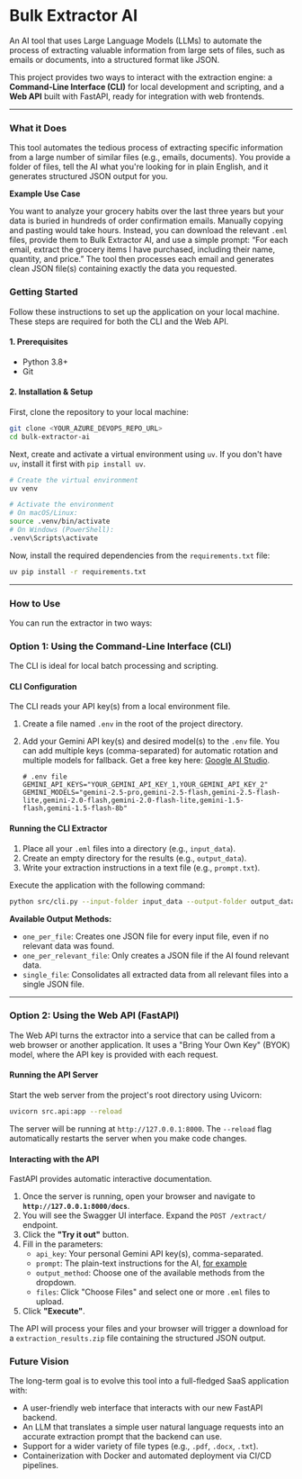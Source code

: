 # Bulk Extractor AI

An AI tool that uses Large Language Models (LLMs) to automate the process of extracting valuable information from large sets of files, such as emails or documents, into a structured format like JSON.

This project provides two ways to interact with the extraction engine: a **Command-Line Interface (CLI)** for local development and scripting, and a **Web API** built with FastAPI, ready for integration with web frontends.

---

### What it Does

This tool automates the tedious process of extracting specific information from a large number of similar files (e.g., emails, documents). You provide a folder of files, tell the AI what you're looking for in plain English, and it generates structured JSON output for you.

**Example Use Case**

You want to analyze your grocery habits over the last three years but your data is buried in hundreds of order confirmation emails. Manually copying and pasting would take hours. Instead, you can download the relevant `.eml` files, provide them to Bulk Extractor AI, and use a simple prompt: “For each email, extract the grocery items I have purchased, including their name, quantity, and price.” The tool then processes each email and generates clean JSON file(s) containing exactly the data you requested.

### Getting Started

Follow these instructions to set up the application on your local machine. These steps are required for both the CLI and the Web API.

#### 1. Prerequisites

*   Python 3.8+
*   Git

#### 2. Installation & Setup

First, clone the repository to your local machine:
```bash
git clone <YOUR_AZURE_DEVOPS_REPO_URL>
cd bulk-extractor-ai
```

Next, create and activate a virtual environment using `uv`. If you don't have `uv`, install it first with `pip install uv`.
```bash
# Create the virtual environment
uv venv

# Activate the environment
# On macOS/Linux:
source .venv/bin/activate
# On Windows (PowerShell):
.venv\Scripts\activate
```

Now, install the required dependencies from the `requirements.txt` file:
```bash
uv pip install -r requirements.txt
```

---

### How to Use

You can run the extractor in two ways:

### Option 1: Using the Command-Line Interface (CLI)

The CLI is ideal for local batch processing and scripting.

#### CLI Configuration

The CLI reads your API key(s) from a local environment file.

1.  Create a file named `.env` in the root of the project directory.
2.  Add your Gemini API key(s) and desired model(s) to the `.env` file. You can add multiple keys (comma-separated) for automatic rotation and multiple models for fallback. Get a free key here: [Google AI Studio](https://aistudio.google.com/apikey).

    ```env
    # .env file
    GEMINI_API_KEYS="YOUR_GEMINI_API_KEY_1,YOUR_GEMINI_API_KEY_2"
    GEMINI_MODELS="gemini-2.5-pro,gemini-2.5-flash,gemini-2.5-flash-lite,gemini-2.0-flash,gemini-2.0-flash-lite,gemini-1.5-flash,gemini-1.5-flash-8b"
    ```

#### Running the CLI Extractor

1.  Place all your `.eml` files into a directory (e.g., `input_data`).
2.  Create an empty directory for the results (e.g., `output_data`).
3.  Write your extraction instructions in a text file (e.g., `prompt.txt`).

Execute the application with the following command:
```bash
python src/cli.py --input-folder input_data --output-folder output_data --prompt-file prompt.txt --output-method one_per_relevant_file
```

**Available Output Methods:**
*   `one_per_file`: Creates one JSON file for every input file, even if no relevant data was found.
*   `one_per_relevant_file`: Only creates a JSON file if the AI found relevant data.
*   `single_file`: Consolidates all extracted data from all relevant files into a single JSON file.

---

### Option 2: Using the Web API (FastAPI)

The Web API turns the extractor into a service that can be called from a web browser or another application. It uses a "Bring Your Own Key" (BYOK) model, where the API key is provided with each request.

#### Running the API Server

Start the web server from the project's root directory using Uvicorn:
```bash
uvicorn src.api:app --reload
```
The server will be running at `http://127.0.0.1:8000`. The `--reload` flag automatically restarts the server when you make code changes.

#### Interacting with the API

FastAPI provides automatic interactive documentation.
1.  Once the server is running, open your browser and navigate to **`http://127.0.0.1:8000/docs`**.
2.  You will see the Swagger UI interface. Expand the `POST /extract/` endpoint.
3.  Click the **"Try it out"** button.
4.  Fill in the parameters:
    *   `api_key`: Your personal Gemini API key(s), comma-separated.
    *   `prompt`: The plain-text instructions for the AI, [for example](prompt.txt)
    *   `output_method`: Choose one of the available methods from the dropdown.
    *   `files`: Click "Choose Files" and select one or more `.eml` files to upload.
5.  Click **"Execute"**.

The API will process your files and your browser will trigger a download for a `extraction_results.zip` file containing the structured JSON output.

### Future Vision

The long-term goal is to evolve this tool into a full-fledged SaaS application with:
*   A user-friendly web interface that interacts with our new FastAPI backend.
*   An LLM that translates a simple user natural language requests into an accurate extraction prompt that the backend can use.
*   Support for a wider variety of file types (e.g., `.pdf`, `.docx`, `.txt`).
*   Containerization with Docker and automated deployment via CI/CD pipelines.